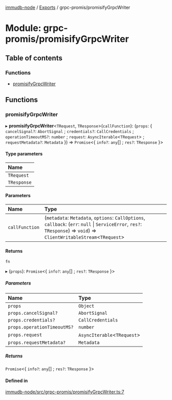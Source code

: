 [immudb-node](../README.md) / [Exports](../modules.md) / grpc-promis/promisifyGrpcWriter

# Module: grpc-promis/promisifyGrpcWriter

## Table of contents

### Functions

- [promisifyGrpcWriter](grpc_promis_promisifyGrpcWriter.md#promisifygrpcwriter)

## Functions

### promisifyGrpcWriter

▸ **promisifyGrpcWriter**<`TRequest`, `TResponse`\>(`callFunction`): (`props`: { `cancelSignal?`: `AbortSignal` ; `credentials?`: `CallCredentials` ; `operationTimeoutMS?`: `number` ; `request`: `AsyncIterable`<`TRequest`\> ; `requestMetadata?`: `Metadata`  }) => `Promise`<{ `info?`: `any`[] ; `res?`: `TResponse`  }\>

#### Type parameters

| Name |
| :------ |
| `TRequest` |
| `TResponse` |

#### Parameters

| Name | Type |
| :------ | :------ |
| `callFunction` | (`metadata`: `Metadata`, `options`: `CallOptions`, `callback`: (`err`: ``null`` \| `ServiceError`, `res?`: `TResponse`) => `void`) => `ClientWritableStream`<`TRequest`\> |

#### Returns

`fn`

▸ (`props`): `Promise`<{ `info?`: `any`[] ; `res?`: `TResponse`  }\>

##### Parameters

| Name | Type |
| :------ | :------ |
| `props` | `Object` |
| `props.cancelSignal?` | `AbortSignal` |
| `props.credentials?` | `CallCredentials` |
| `props.operationTimeoutMS?` | `number` |
| `props.request` | `AsyncIterable`<`TRequest`\> |
| `props.requestMetadata?` | `Metadata` |

##### Returns

`Promise`<{ `info?`: `any`[] ; `res?`: `TResponse`  }\>

#### Defined in

[immudb-node/src/grpc-promis/promisifyGrpcWriter.ts:7](https://github.com/codenotary/immudb-node/blob/fe12060/immudb-node/src/grpc-promis/promisifyGrpcWriter.ts#L7)

